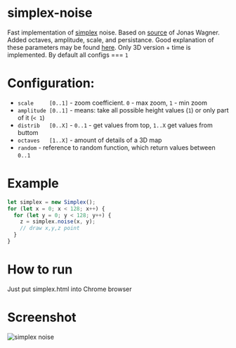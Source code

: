 # simplex-noise
Fast implementation of [simplex](https://en.wikipedia.org/wiki/Simplex_noise) noise. Based on [source](https://github.com/jwagner/simplex-noise.js) of Jonas Wagner. Added octaves, amplitude, scale, and persistance. Good explanation of these parameters may be found [here](https://www.redblobgames.com/maps/terrain-from-noise). Only 3D version + time is implemented. By default all configs === `1`
 
# Configuration:
- `scale     [0..1]` - zoom coefficient. `0` - max zoom, `1` - min zoom
- `amplitude [0..1]` - means: take all possible height values (`1`) or only part of it (`< 1`)
- `distrib   [0..X]` - `0..1` - get values from top, `1..X` get values from buttom
- `octaves   [1..X]` - amount of details of a 3D map
- `random`           - reference to random function, which return values between `0..1`

# Example
```javascript
let simplex = new Simplex();
for (let x = 0; x < 128; x++) {
  for (let y = 0; y < 128; y++) {
    z = simplex.noise(x, y);
    // draw x,y,z point
  }
}
```

# How to run
Just put simplex.html into Chrome browser

# Screenshot
![simplex noise](https://github.com/tmptrash/simplex-noise/raw/master/earth.png)